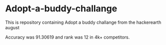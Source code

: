 # Adopt-a-buddy-challange
This is repository containing Adopt a buddy challange from the hackerearth august 

Accuracy was 91.30619 and rank was 12 in 4k+ competitors.